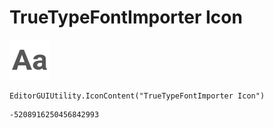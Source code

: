 # TrueTypeFontImporter Icon
![](/img/TrueTypeFontImporter%20Icon.png)

``` CSharp
EditorGUIUtility.IconContent("TrueTypeFontImporter Icon")
```
```
-5208916250456842993
```
